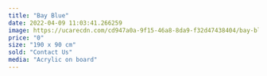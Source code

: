 ```yaml
---
title: "Bay Blue"
date: 2022-04-09 11:03:41.266259
image: https://ucarecdn.com/cd947a0a-9f15-46a8-8da9-f32d47438404/bay-blue.jpg
price: "0"
size: "190 x 90 cm"
sold: "Contact Us"
media: "Acrylic on board"
---
```


